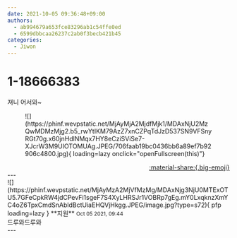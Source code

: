 ```yaml
---
date: 2021-10-05 09:36:48+09:00
authors:
  - ab994679a653fce83296ab1c54ffe0ed
  - 6599dbbcaa26237c2ab0f3becb421b45
categories:
  - Jiwon
---
```


# 1-18666383

<div class="post-container" markdown="1">
<div class="content-container md-sidebar__scrollwrap" markdown="1">

져니 어서와~
<figure markdown="1">
![](https://phinf.wevpstatic.net/MjAyMjA2MjdfMjk1/MDAxNjU2MzQwMDMzMjg2.b5_rwYtIKM79AzZ7xnCZPqTdJzD537SN9VFSnyRGt70g.x60jnHdlNMqx7HY8eCziSViSe7-XJcrW3M9UIOTOMUAg.JPEG/706faab19bc0436bb6a89ef7b92906c4800.jpg){ loading=lazy onclick="openFullscreen(this)"}
</figure>


</div>
</div>

<div style="text-align: right;" markdown="1">
<a href="https://weverse.io/fromis9/fanpost/1-18666383" style="text-align: right;">:material-share:{.big-emoji}</a>
</div>
---

<div class="comments-container md-sidebar__scrollwrap" markdown="1">
<div class="comment" markdown="1">
<div class='id-container' markdown="1">
![](https://phinf.wevpstatic.net/MjAyMzA2MjVfMzMg/MDAxNjg3NjU0MTExOTU5.7GFeCpkRW4jdCPevFi1sgeF7S4XyLHRSJr1VOBRp7gEg.mY0LxqknzXmYC4oZ6TpxCmdSnAbldBctUiaEHQVjHkgg.JPEG/image.jpg?type=s72){ pfp loading=lazy }
**<span class="artist">지원</span>** <small>Oct 05 2021, 09:44</small><br>
</div>
<div class='comment-body' markdown="1">
드루와드루와
</div>
</div>
</div>
---

